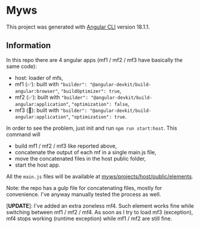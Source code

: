 # Myws

This project was generated with [Angular CLI](https://github.com/angular/angular-cli) version 18.1.1.

## Information

In this repo there are 4 angular apps (mf1 / mf2 / mf3 have basically the same code):

- host: loader of mfs,
- mf1 (✅): built with `"builder": "@angular-devkit/build-angular:browser"`, `"buildOptimizer": true`,
- mf2 (✅): built with `"builder": "@angular-devkit/build-angular:application"`, `"optimization": false`,
- mf3 (🚫): built with `"builder": "@angular-devkit/build-angular:application"`, `"optimization": true`.

In order to see the problem, just init and run `npm run start:host`. This command will

- build mf1 / mf2 / mf3 like reported above,
- concatenate the output of each mf in a single main.js file,
- move the concatenated files in the host public folder,
- start the host app.

All the `main.js` files will be available at [myws/projects/host/public/elements](https://github.com/mauriziocescon/myws/tree/develop/projects/host/public/elements).

Note: the repo has a gulp file for concatenating files, mostly for convenience. I've anyway manually tested the process as well.

[**UPDATE**]: I've added an extra zoneless mf4. Such element works fine while switching between mf1 / mf2 / mf4.
As soon as I try to load mf3 (exception), mf4 stops working (runtime exception) while mf1 / mf2 are still fine. 
